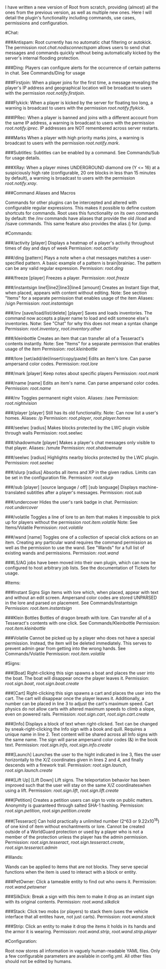 I have written a new version of Root from scratch, providing (almost) all the ones from the previous version, as well as multiple new ones.
Here I will detail the plugin's functionality including commands, use cases, permissions and configuration.

#Chat:

###Antispam:
Root currently has no automatic chat filtering or autokick.
The permission *root.chat.nodisconnectspam* allows users to send chat messages and commands quickly without being automatically kicked by the server's internal flooding protection.

###Ding:
Players can configure alerts for the occurrence of certain patterns in chat. See Commands/Ding for usage

###Firstjoin:
When a player joins for the first time, a message revealing the player's IP address and
geographical location will be broadcast to users with the permission *root.notify.firstjoin*.

###Flykick:
When a player is kicked by the server for floating too long, a warning is broadcast to
users with the permission *root.notify.flykick*.

###IPRec:
When a player is banned and joins with a different account from the same IP address, a warning is broadcast to
users with the permission *root.notify.iprec*. IP addresses are NOT remembered across server restarts.

###Marks
When a player with high priority marks joins, a warning is broadcast to users with the permission *root.notify.mark*.

###Subtitles:
Subtitles can be enabled by a command. See Commands/Sub for usage details.

###XRay:
When a player mines UNDERGROUND diamond ore (Y <= 16) at a suspiciously high rate (configurable, 20 ore blocks in less than 15 minutes by default),
a warning is broadcast to users with the permission *root.notify.xray*.


###Command Aliases and Macros

Commands for other plugins can be intercepted and altered with configurable regular expressions.
This makes it possible to define custom shortcuts for commands. Root uses this functionality on its own commands by default:
the /inv commands have aliases that provide the old /iload and /isave commands.
This same feature also provides the alias /j for /jump.


#Commands:

###/activity [player]
Displays a heatmap of a player's activity throughout times of day and days of week
Permission: *root.activity*

###/ding [pattern]
Plays a note when a chat messages matches a user-specified pattern. A basic example of a pattern is brain|brainiac. The pattern can be any valid regular expression.
Permission: *root.ding*

###/freeze [player]
Freezes a player.
Permission: *root.freeze*

###/instantsign line1|line2|line3|line4 [amount]
Creates an Instant Sign that, when placed, appears with content without editing.
Note: See section "Items" for a separate permission that enables usage of the item
Aliases: /sign
Permission: *root.instantsign*

###/inv [save/load/list/delete] [player]
Saves and loads inventories. The command now accepts a player name to load and edit someone else's inventories.
Notw: See "Chat" for why this does not mean a syntax change
Permission: *root.inventory*, *root.inventory.other*

###/kleinbottle
Creates an item that can transfer all of a Tesseract's contents instantly.
Note: See "Items" for a separate permission that enables usage of the item
Permission: *root.kleinbottle*

###/lore [set/add/del/insert/copy/paste]
Edits an item's lore. Can parse ampersand color codes.
Permission: *root.lore*

###/mark [player]
Keep notes about specific players
Permission: *root.mark*

###/name [name]
Edits an item's name. Can parse ampersand color codes.
Permission: *root.name*

###/nv
Toggles permanent night vision.
Aliases: /see
Permission: *root.nightvision*

###/player [player]
Still has its old functionality.
Note: Can now list a user's homes.
Aliases: /p
Permission: *root.player*, *root.player.homes*

###/seelwc [radius]
Makes blocks protected by the LWC plugin visible through walls
Permission: root.seelwc

###/shadowmute [player]
Makes a player's chat messages only visible to that player.
Aliases: /smute
Permission: *root.shadowmute*

###/seelwc [radius]
Highlights nearby blocks protected by the LWC plugin.
Permission: *root.seelwc*

###/slurp [radius]
Absorbs all items and XP in the given radius. Limits can be set in the configuration file.
Permission: *root.slurp*

###/sub [player] [source language / off] [sub language]
Displays machine-translated subtitles after a player's messages.
Permission: *root.sub*

###/undercover
Hides the user's rank badge in chat.
Permission: *root.undercover*

###/volatile
Toggles a line of lore to an item that makes it impossible to pick up for players without the permission *root.item.volatile*
Note: See Items/Volatile
Permission: *root.volatile*

###/wand [name]
Toggles one of a collection of special click actions on an item.
Creating any particular wand requires the command permission as well as the permission to use the wand.
See "Wands" for a full list of existing wands and permissions.
Permission: *root.wand*



###LS/AG jobs
have been moved into their own plugin, which can now be configured to host arbitrary job lists.
See the documentation of Tickets for usage.


#Items:

###Instant Signs
Sign items with lore which, when placed, appear with text and without an edit screen.
Ampersand color codes are stored UNPARSED in the lore and parsed on placement. See Commands/Instantsign
Permission: *root.item.instantsign*

###Klein Bottles
Bottles of dragon breath with lore. Can transfer all of a Tesseract's contents with one click. See Commands/Kleinbottle
Permission: *root.item.kleinbottle*

###Volatile
Cannot be picked up by a player who does not have a special permission.
Instead, the item will be deleted immediately. This serves to prevent admin gear from getting into the wrong hands. See Commands/Volatile
Permission: *root.item.volatile*

#Signs:

###[Boat]
Right-clicking this sign spawns a boat and places the user into the boat. The boat will disappear once the player leaves it.
Permission: *root.sign.boat*, *root.sign.boat.create*

###[Cart]
Right-clicking this sign spawns a cart and places the user into the cart. The cart will disappear once the player leaves it.
Additionally, a number can be placed in line 3 to adjust the cart's maximum speed.
Cart physics do not allow carts with altered maximum speeds to climb a slope, even on powered rails.
Permission: *root.sign.cart*, *root.sign.cart.create*

###[Info]
Displays a block of text when right-clicked. Text can be changed by sneak-right-clicking the Info sign with a book and quill.
Requires a unique name in line 2. Text content will be shared across all Info signs with the same name.
The sign will parse ampersand color codes (&) in the book text.
Permission: *root.sign.info*, *root.sign.info.create*

###[Launch]
Launches the user to the hight indicated in line 3, flies the user
horizontally to the X/Z coordinates given in lines 2 and 4, and finally descends with a firework trail.
Permission: *root.sign.launch*, *root.sign.launch.create*

###[Lift Up] [Lift Down]
Lift signs. The teleportation behavior has been improved such that the user will stay on the same X/Z coordinateswhen using a lift.
Permission: *root.sign.lift*, *root.sign.lift.create*

###[Petition]
Creates a petition users can sign to vote on public matters. Anonymity is guaranteed through salted SHA-1 hashing.
Permission: *root.sign.petition*, *root.sign.petition.create*

###[Tesseract]
Can hold practically a unlimited number (2^63 or 9.22x10<sup>18</sup>) of one kind of item without enchantments or lore.
Cannot be created outside of a WorldGuard protection or used by a player who is not a member
of the protection unless the player has the admin permission.
Permission: *root.sign.tesseract*, *root.sign.tesseract.create*, *root.sign.tesseract.admin*


#Wands:

Wands can be applied to items that are not blocks. They serve special functions when the item is used to interact with a block or entity.

###PetOwner:
Click a tameable entity to find out who owns it.
Permission: *root.wand.petowner*

###SilkDick:
Break a sign with this item to make it drop as an instant sign with its original contents.
Permission: *root.wand.silkdick*

###Stack:
Click two mobs (or players) to stack them (uses the vehicle interface that all entites have, not just carts).
Permission: *root.wand.stack*

###Strip:
Click an entity to make it drop the items it holds in its hands and the armor it is wearing.
Permission: *root.wand.strip*, *root.wand.strip.player*


#Configuration:

Root now stores all information in vaguely human-readable YAML files.
Only a few configurable parameters are available in config.yml. All other files should not be edited by humans.

